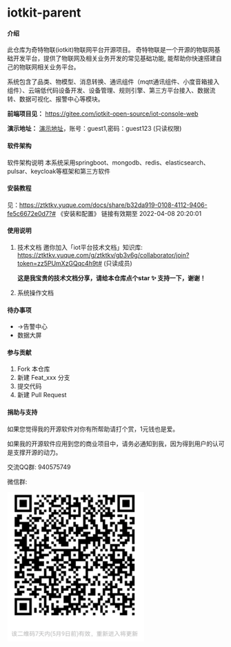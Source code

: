 # iotkit-parent

#### 介绍
此仓库为奇特物联(iotkit)物联网平台开源项目。
奇特物联是一个开源的物联网基础开发平台，提供了物联网及相关业务开发的常见基础功能, 能帮助你快速搭建自己的物联网相关业务平台。

系统包含了品类、物模型、消息转换、通讯组件（mqtt通讯组件、小度音箱接入组件）、云端低代码设备开发、设备管理、规则引擎、第三方平台接入、数据流转、数据可视化、报警中心等模块。

 **前端项目见：** https://gitee.com/iotkit-open-source/iot-console-web

 **演示地址：** [演示地址](http://120.76.96.206)，账号：guest1,密码：guest123  (只读权限)


#### 软件架构
软件架构说明
本系统采用springboot、mongodb、redis、elasticsearch、pulsar、keycloak等框架和第三方软件


#### 安装教程

见：https://ztktkv.yuque.com/docs/share/b32da919-0108-4112-9406-fe5c6672e0d7?# 《安装和配置》
链接有效期至 2022-04-08 20:20:01

#### 使用说明

1.  技术文档
    邀你加入「iot平台技术文档」知识库: https://ztktkv.yuque.com/g/ztktkv/gb3v6g/collaborator/join?token=zz5PUmXzGQqc4h9t# (只读成员)
    
      **这是我宝贵的技术文档分享，请给本仓库点个star :sparkles: 支持一下，谢谢！** 
2.  系统操作文档

#### 待办事项
- ->告警中心
- 数据大屏



#### 参与贡献

1.  Fork 本仓库
2.  新建 Feat_xxx 分支
3.  提交代码
4.  新建 Pull Request


#### 捐助与支持
如果您觉得我的开源软件对你有所帮助请打个赏，1元钱也是爱。

如果我的开源软件应用到您的商业项目中，请务必通知到我，因为得到用户的认可是支撑开源的动力。

交流QQ群: 940575749 

微信群:

![输入图片说明](doc/ma.png)
